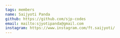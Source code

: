 ```yaml
---
tags: members
name: Saijyoti Panda
github: https://github.com/sjp-codes
email: mailto:sjyotipanda@gmail.com
instagram: https://www.instagram.com/ft.saijyoti/
---
```

